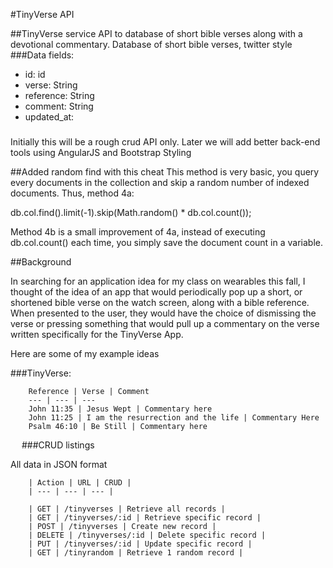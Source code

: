 #TinyVerse API

##TinyVerse service
API to database of short bible verses along with a devotional commentary.
Database of short bible verses, twitter style  
###Data fields:
* id:   id
* verse: String
* reference: String
* comment: String
* updated_at:

###
Initially this will be a rough crud API only. Later we will add better back-end tools using AngularJS and Bootstrap Styling

##Added random find with this cheat
This method is very basic, you query every documents in the collection and skip a random number of indexed documents. Thus, method 4a:

db.col.find().limit(-1).skip(Math.random() * db.col.count());

Method 4b is a small improvement of 4a, instead of executing db.col.count() each time, you simply save the document count in a variable.


##Background

In searching for an application idea for my class on wearables this fall, 
I thought of the idea of an app that would periodically pop up a short, 
or shortened bible verse on the watch screen, along with a bible reference.  
When presented to the user, they would have the choice of 
dismissing the verse or pressing something that would 
pull up a commentary on the verse written specifically 
for the TinyVerse App.

Here are some of my example ideas

###TinyVerse:	

        Reference | Verse | Comment
        --- | --- | ---
        John 11:35 | Jesus Wept | Commentary here
        John 11:25 | I am the resurrection and the life | Commentary Here
        Psalm 46:10 | Be Still | Commentary here
 
###CRUD listings

All data in JSON format
        
        | Action | URL | CRUD |
        | --- | --- | --- |
        
        | GET | /tinyverses | Retrieve all records |
        | GET | /tinyverses/:id | Retrieve specific record |
        | POST | /tinyverses | Create new record |
        | DELETE | /tinyverses/:id | Delete specific record |
        | PUT | /tinyverses/:id | Update specific record |
        | GET | /tinyrandom | Retrieve 1 random record |
   
    